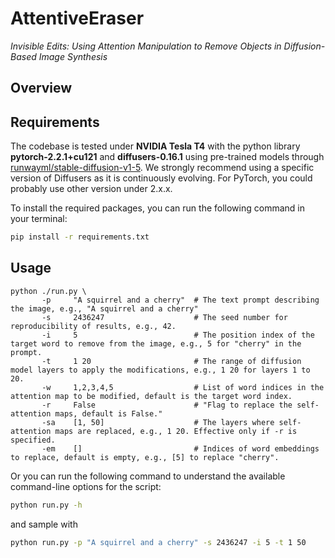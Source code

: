 # AttentiveEraser
*Invisible Edits: Using Attention Manipulation to Remove Objects in Diffusion-Based Image Synthesis*

## Overview


## Requirements

The codebase is tested under **NVIDIA Tesla T4** with the python library **pytorch-2.2.1+cu121** and **diffusers-0.16.1** using pre-trained models through [runwayml/stable-diffusion-v1-5](https://huggingface.co/runwayml/stable-diffusion-v1-5). We strongly recommend using a specific version of Diffusers as it is continuously evolving. For PyTorch, you could probably use other version under 2.x.x.

To install the required packages, you can run the following command in your terminal:
```bash
pip install -r requirements.txt
```

## Usage

```raw
python ./run.py \
       -p     "A squirrel and a cherry"  # The text prompt describing the image, e.g., "A squirrel and a cherry"
       -s     2436247                    # The seed number for reproducibility of results, e.g., 42.
       -i     5                          # The position index of the target word to remove from the image, e.g., 5 for "cherry" in the prompt.
       -t     1 20                       # The range of diffusion model layers to apply the modifications, e.g., 1 20 for layers 1 to 20.
       -w     1,2,3,4,5                  # List of word indices in the attention map to be modified, default is the target word index.
       -r     False                      # "Flag to replace the self-attention maps, default is False."
       -sa    [1, 50]                    # The layers where self-attention maps are replaced, e.g., 1 20. Effective only if -r is specified.
       -em    []                         # Indices of word embeddings to replace, default is empty, e.g., [5] to replace "cherry".
```

Or you can run the following command to understand the available command-line options for the script:

```bash
python run.py -h
```

and sample with
```bash
python run.py -p "A squirrel and a cherry" -s 2436247 -i 5 -t 1 50
```

